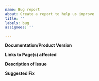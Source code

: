 ```yaml
---
name: Bug report
about: Create a report to help us improve
title: ''
labels: bug
assignees: ''

---
```


**Documentation/Product Version**


**Links to Page(s) affected**


**Description of Issue**


**Suggested Fix**
